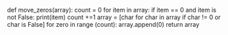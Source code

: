 def move_zeros(array):
    count = 0
    for item in array:
        if item == 0 and item is not False:
            print(item)
            count +=1
    array = [char for char in array if char != 0 or char is False]
    for zero in range (count):
        array.append(0)
    return array
